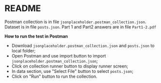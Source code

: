# README

Postman collection is in file `jsonplaceholder.postman_collection.json`. Dataset is in file `posts.json`. Part 1 and Part2 answers are in file `Part1-2.pdf`

**How to run the test in Postman**

- Download `jsonplaceholder.postman_collection.json` and `posts.json` to local folder;
- Open Postman and use import button to import `jsonplaceholder.postman_collection.json`;
- Click on collection runner button to display runner screen;
- In data section, use "Select File" button to select `posts.json`;
- Click on "Run" button to run the collection.
